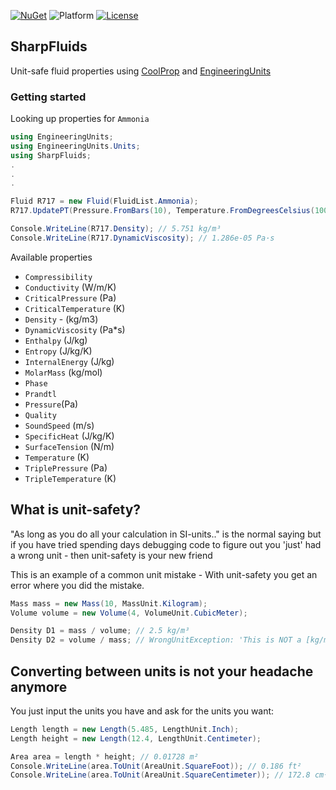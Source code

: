 [![NuGet](https://img.shields.io/nuget/v/SharpFluids)](https://www.nuget.org/packages/SharpFluids/)
![Platform](https://img.shields.io/badge/platform-win--32%20%7C%20win--64-lightgrey)
[![License](https://img.shields.io/github/license/MadsKirkFoged/SharpFluids)](https://github.com/MadsKirkFogd/SharpFluids/blob/master/LICENSE)


## SharpFluids
Unit-safe fluid properties using [CoolProp] and [EngineeringUnits]

[CoolProp]: http://www.coolprop.org/
[EngineeringUnits]:https://github.com/MadsKirkFoged/EngineeringUnits

### Getting started

Looking up properties for `Ammonia`
```c#
using EngineeringUnits;
using EngineeringUnits.Units;
using SharpFluids;
.
.
.

Fluid R717 = new Fluid(FluidList.Ammonia);
R717.UpdatePT(Pressure.FromBars(10), Temperature.FromDegreesCelsius(100));

Console.WriteLine(R717.Density); // 5.751 kg/m³
Console.WriteLine(R717.DynamicViscosity); // 1.286e-05 Pa·s
```

Available properties

* `Compressibility` 
* `Conductivity` (W/m/K)
* `CriticalPressure` (Pa)
* `CriticalTemperature` (K)
* `Density` - (kg/m3)
* `DynamicViscosity` (Pa*s)
* `Enthalpy` (J/kg)
* `Entropy` (J/kg/K)
* `InternalEnergy` (J/kg)
* `MolarMass` (kg/mol)
* `Phase`
* `Prandtl`
* `Pressure`(Pa)
* `Quality`
* `SoundSpeed` (m/s)
* `SpecificHeat` (J/kg/K)
* `SurfaceTension` (N/m)
* `Temperature` (K)
* `TriplePressure` (Pa)
* `TripleTemperature` (K)


## What is unit-safety?
"As long as you do all your calculation in SI-units.." is the normal saying but if you have tried spending days debugging code to figure out you 'just' had a wrong unit - then unit-safety is your new friend

This is an example of a common unit mistake - With unit-safety you get an error where you did the mistake.
```c#
Mass mass = new Mass(10, MassUnit.Kilogram);
Volume volume = new Volume(4, VolumeUnit.CubicMeter);

Density D1 = mass / volume; // 2.5 kg/m³
Density D2 = volume / mass; // WrongUnitException: 'This is NOT a [kg/m³] as expected! Your Unit is a [m³/kg]'

```
## Converting between units is not your headache anymore

You just input the units you have and ask for the units you want:
```c#
Length length = new Length(5.485, LengthUnit.Inch);
Length height = new Length(12.4, LengthUnit.Centimeter);

Area area = length * height; // 0.01728 m²
Console.WriteLine(area.ToUnit(AreaUnit.SquareFoot)); // 0.186 ft²
Console.WriteLine(area.ToUnit(AreaUnit.SquareCentimeter)); // 172.8 cm²
```

